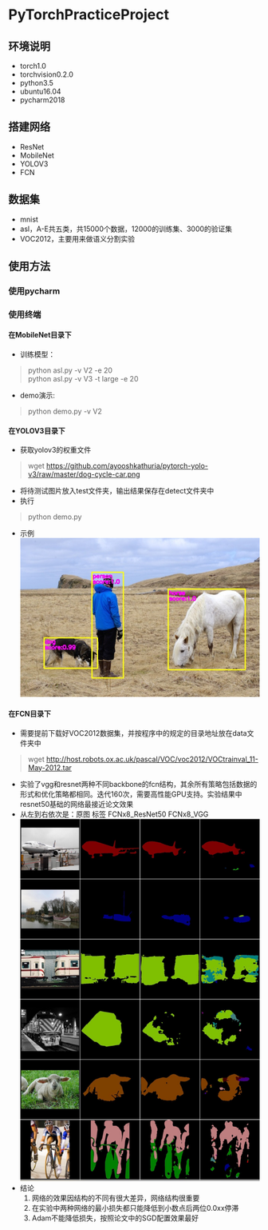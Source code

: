 # PyTorchPracticeProject
## 环境说明
* torch1.0
* torchvision0.2.0
* python3.5
* ubuntu16.04
* pycharm2018
## 搭建网络
* ResNet
* MobileNet
* YOLOV3
* FCN
## 数据集
* mnist
* asl，A-E共五类，共15000个数据，12000的训练集、3000的验证集
* VOC2012，主要用来做语义分割实验
## 使用方法
### 使用pycharm
### 使用终端
#### 在MobileNet目录下
* 训练模型：
> python asl.py -v V2 -e 20  
> python asl.py -v V3 -t large -e 20
* demo演示: 
> python demo.py -v V2

#### 在YOLOV3目录下   
* 获取yolov3的权重文件   
> wget https://github.com/ayooshkathuria/pytorch-yolo-v3/raw/master/dog-cycle-car.png
* 将待测试图片放入test文件夹，输出结果保存在detect文件夹中  
* 执行  
> python demo.py
* 示例  
![image](https://github.com/AishuaiYao/PyTorch/blob/master/YOLOV3/detect/person.jpg)

#### 在FCN目录下   
* 需要提前下载好VOC2012数据集，并按程序中的规定的目录地址放在data文件夹中
> wget http://host.robots.ox.ac.uk/pascal/VOC/voc2012/VOCtrainval_11-May-2012.tar
* 实验了vgg和resnet两种不同backbone的fcn结构，其余所有策略包括数据的形式和优化策略都相同。迭代160次，需要高性能GPU支持。实验结果中resnet50基础的网络最接近论文效果  
* 从左到右依次是：原图 标签 FCNx8_ResNet50 FCNx8_VGG  
![image](https://github.com/AishuaiYao/PyTorch/blob/master/FCN/test/39759931.jpg)  
* 结论
  1. 网络的效果因结构的不同有很大差异，网络结构很重要  
  2. 在实验中两种网络的最小损失都只能降低到小数点后两位0.0xx停滞  
  3. Adam不能降低损失，按照论文中的SGD配置效果最好  



